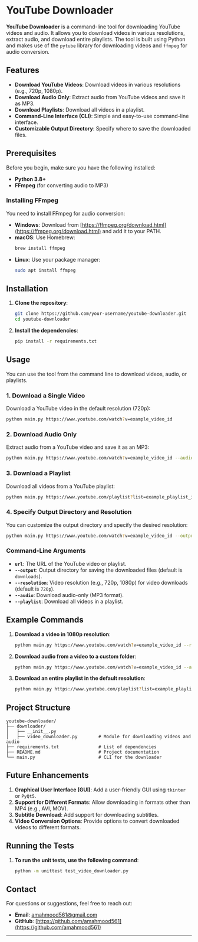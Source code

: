 # YouTube Downloader

**YouTube Downloader** is a command-line tool for downloading YouTube videos and audio. It allows you to download videos in various resolutions, extract audio, and download entire playlists. The tool is built using Python and makes use of the `pytube` library for downloading videos and `ffmpeg` for audio conversion.

## Features

- **Download YouTube Videos**: Download videos in various resolutions (e.g., 720p, 1080p).
- **Download Audio Only**: Extract audio from YouTube videos and save it as MP3.
- **Download Playlists**: Download all videos in a playlist.
- **Command-Line Interface (CLI)**: Simple and easy-to-use command-line interface.
- **Customizable Output Directory**: Specify where to save the downloaded files.

## Prerequisites

Before you begin, make sure you have the following installed:
- **Python 3.8+**
- **FFmpeg** (for converting audio to MP3)

### Installing FFmpeg

You need to install FFmpeg for audio conversion:

- **Windows**: Download from [https://ffmpeg.org/download.html](https://ffmpeg.org/download.html) and add it to your PATH.
- **macOS**: Use Homebrew:
  ```bash
  brew install ffmpeg
  ```
- **Linux**: Use your package manager:
  ```bash
  sudo apt install ffmpeg
  ```

## Installation

1. **Clone the repository**:
   ```bash
   git clone https://github.com/your-username/youtube-downloader.git
   cd youtube-downloader
   ```

2. **Install the dependencies**:
   ```bash
   pip install -r requirements.txt
   ```

## Usage

You can use the tool from the command line to download videos, audio, or playlists.

### 1. Download a Single Video

Download a YouTube video in the default resolution (720p):

```bash
python main.py https://www.youtube.com/watch?v=example_video_id
```

### 2. Download Audio Only

Extract audio from a YouTube video and save it as an MP3:

```bash
python main.py https://www.youtube.com/watch?v=example_video_id --audio
```

### 3. Download a Playlist

Download all videos from a YouTube playlist:

```bash
python main.py https://www.youtube.com/playlist?list=example_playlist_id --playlist
```

### 4. Specify Output Directory and Resolution

You can customize the output directory and specify the desired resolution:

```bash
python main.py https://www.youtube.com/watch?v=example_video_id --output my_videos --resolution 1080p
```

### Command-Line Arguments

- **`url`**: The URL of the YouTube video or playlist.
- **`--output`**: Output directory for saving the downloaded files (default is `downloads`).
- **`--resolution`**: Video resolution (e.g., 720p, 1080p) for video downloads (default is `720p`).
- **`--audio`**: Download audio-only (MP3 format).
- **`--playlist`**: Download all videos in a playlist.

## Example Commands

1. **Download a video in 1080p resolution**:
   ```bash
   python main.py https://www.youtube.com/watch?v=example_video_id --resolution 1080p
   ```

2. **Download audio from a video to a custom folder**:
   ```bash
   python main.py https://www.youtube.com/watch?v=example_video_id --audio --output my_audio_files
   ```

3. **Download an entire playlist in the default resolution**:
   ```bash
   python main.py https://www.youtube.com/playlist?list=example_playlist_id --playlist
   ```

## Project Structure

```
youtube-downloader/
├── downloader/
│   ├── __init__.py
│   ├── video_downloader.py        # Module for downloading videos and audio
├── requirements.txt               # List of dependencies
├── README.md                      # Project documentation
└── main.py                        # CLI for the downloader
```

## Future Enhancements

1. **Graphical User Interface (GUI)**: Add a user-friendly GUI using `tkinter` or `PyQt5`.
2. **Support for Different Formats**: Allow downloading in formats other than MP4 (e.g., AVI, MOV).
3. **Subtitle Download**: Add support for downloading subtitles.
4. **Video Conversion Options**: Provide options to convert downloaded videos to different formats.


##  Running the Tests
1. **To run the unit tests, use the following command**:
    ```bash
    python -m unittest test_video_downloader.py
    ```



## Contact

For questions or suggestions, feel free to reach out:

- **Email**: [amahmood561@gmail.com](mailto:amahmood561@gmail)
- **GitHub**: [https://github.com/amahmood561](https://github.com/amahmood561)

---


